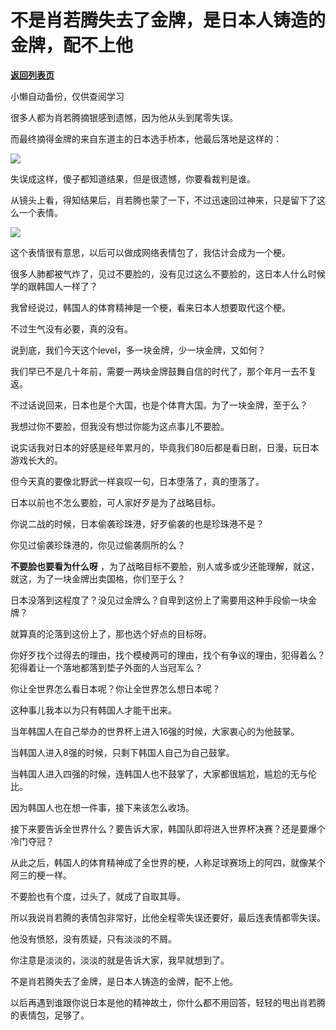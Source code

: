 # 不是肖若腾失去了金牌，是日本人铸造的金牌，配不上他

[**返回列表页**](/gzh/记忆承载3)

小懒自动备份，仅供查阅学习

很多人都为肖若腾摘银感到遗憾，因为他从头到尾零失误。

  

而最终摘得金牌的来自东道主的日本选手桥本，他最后落地是这样的：  

  

![](https://mmbiz.qpic.cn/mmbiz_png/aYCQDPqZ8kydTysQceDQOA3QuLh6O5thkC1iadHiajLwVfzfVSYuLloIJ6pSIu5fpP7wWK9YQbaOcUfAJmicwiaAZA/640?wx_fmt=png)

  

失误成这样，傻子都知道结果，但是很遗憾，你要看裁判是谁。  

  

从镜头上看，得知结果后，肖若腾也蒙了一下，不过迅速回过神来，只是留下了这么一个表情。

  

![](https://mmbiz.qpic.cn/mmbiz_png/aYCQDPqZ8kydTysQceDQOA3QuLh6O5thLjGWHVvCN1b7mfYZetUG9icLibPrALZCx5BicgnJSJuicNvhYQVe5bVFlQ/640?wx_fmt=png)

  

这个表情很有意思，以后可以做成网络表情包了，我估计会成为一个梗。

  

很多人肺都被气炸了，见过不要脸的，没有见过这么不要脸的，这日本人什么时候学的跟韩国人一样了？  

  

我曾经说过，韩国人的体育精神是一个梗，看来日本人想要取代这个梗。  

  

不过生气没有必要，真的没有。  

  

说到底，我们今天这个level，多一块金牌，少一块金牌，又如何？

  

我们早已不是几十年前，需要一两块金牌鼓舞自信的时代了，那个年月一去不复返。  

  

不过话说回来，日本也是个大国，也是个体育大国。为了一块金牌，至于么？  

  

我想过你不要脸，但我没有想过你能为这点事儿不要脸。  

  

说实话我对日本的好感是经年累月的，毕竟我们80后都是看日剧，日漫，玩日本游戏长大的。  

  

但今天真的要像北野武一样哀叹一句，日本堕落了，真的堕落了。  

  

日本以前也不怎么要脸，可人家好歹是为了战略目标。

  

你说二战的时候，日本偷袭珍珠港，好歹偷袭的也是珍珠港不是？  

  

你见过偷袭珍珠港的，你见过偷袭厕所的么？  

  

 **不要脸也要看为什么呀** ，为了战略目标不要脸，别人或多或少还能理解，就这，就这，为了一块金牌出卖国格，你们至于么？  

  

日本没落到这程度了？没见过金牌么？自卑到这份上了需要用这种手段偷一块金牌？

  

就算真的沦落到这份上了，那也选个好点的目标呀。  

  

你好歹找个过得去的理由，找个模棱两可的理由，找个有争议的理由，犯得着么？犯得着让一个落地都落到垫子外面的人当冠军么？  

  

你让全世界怎么看日本呢？你让全世界怎么想日本呢？  

  

这种事儿我本以为只有韩国人才能干出来。  

  

当年韩国人在自己举办的世界杯上进入16强的时候，大家衷心的为他鼓掌。  

  

当韩国人进入8强的时候，只剩下韩国人自己为自己鼓掌。

  

当韩国人进入四强的时候，连韩国人也不鼓掌了，大家都很尴尬，尴尬的无与伦比。

  

因为韩国人也在想一件事，接下来该怎么收场。

  

接下来要告诉全世界什么？要告诉大家，韩国队即将进入世界杯决赛？还是要爆个冷门夺冠？  

  

从此之后，韩国人的体育精神成了全世界的梗，人称足球赛场上的阿四，就像某个阿三的梗一样。  

  

不要脸也有个度，过头了，就成了自取其辱。  

  

所以我说肖若腾的表情包非常好，比他全程零失误还要好，最后连表情都零失误。

  

他没有愤怒，没有质疑，只有淡淡的不屑。  

  

你注意是淡淡的，淡淡的就是告诉大家，我早就想到了。  

  

不是肖若腾失去了金牌，是日本人铸造的金牌，配不上他。

  

以后再遇到谁跟你说日本是他的精神故土，你什么都不用回答，轻轻的甩出肖若腾的表情包，足够了。

